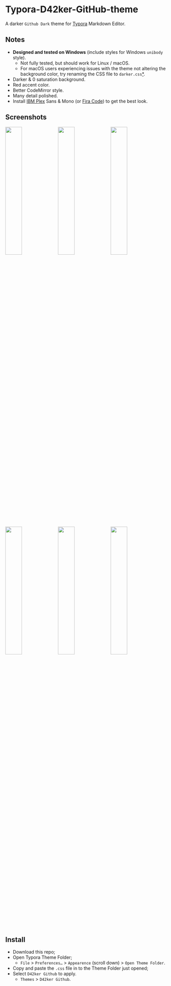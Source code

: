 # Typora-D42ker-GitHub-theme
A darker `Github Dark` theme for [Typora](https://typora.io/) Markdown Editor.

## Notes
- **Designed and tested on Windows** (include styles for Windows `unibody` style). 
    - Not fully tested, but should work for Linux / macOS. 
    - For macOS users experiencing issues with the theme not altering the background color, try renaming the CSS file to `darker.css`[*](https://github.com/l3ony2k/Typora-D42ker-Github-theme/issues/1#issuecomment-2023883884). 
- Darker & 0 saturation background.
- Red accent color.
- Better CodeMirror style.
- Many detail polished.
- Install [IBM Plex](https://www.ibm.com/plex/) Sans & Mono (or [Fira Code](https://github.com/tonsky/FiraCode)) to get the best look.

## Screenshots

<p float="left">
  <img src="https://user-images.githubusercontent.com/58762081/170789940-8e85c65f-bf0e-4c47-8c51-0792d136af41.png" width="32%" />
  <img src="https://user-images.githubusercontent.com/58762081/170790028-8007b752-4cb8-4e8a-9587-7cf596ef3883.png" width="32%" /> 
  <img src="https://user-images.githubusercontent.com/58762081/170790158-60ead1d2-255b-4b9c-b1f3-7ccdb5404223.png" width="32%" />
  <img src="https://user-images.githubusercontent.com/58762081/170790234-a9dce3e7-79c0-4329-9c10-831dfab33e51.png" width="32%" />
  <img src="https://user-images.githubusercontent.com/58762081/170790336-378a31ed-d19e-4082-ae69-42ce9b0bdfe3.png" width="32%" />
  <img src="https://user-images.githubusercontent.com/58762081/170790427-19d88ad3-1a71-4e67-a8b6-4e9ce0abaafa.png" width="32%" />
</p>

## Install

- Download this repo;
- Open Typora Theme Folder;
  - `File` > `Preferences…` > `Appearence` (scroll down) > `Open Theme Folder`.
- Copy and paste the `.css` file in to the Theme Folder just opened;
- Select `D42ker Github` to apply.
  - `Themes` > `D42ker Github`. 
